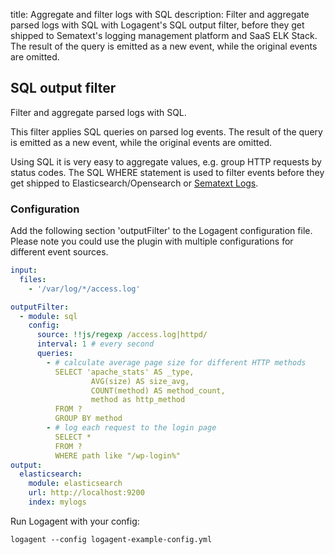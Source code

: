 title: Aggregate and filter logs with SQL
description: Filter and aggregate parsed logs with SQL with Logagent's SQL output filter, before they get shipped to Sematext's logging management platform and SaaS ELK Stack. The result of the query is emitted as a new event, while the original events are omitted.

## SQL output filter
Filter and aggregate parsed logs with SQL.

This filter applies SQL queries on parsed log events. The result of the query is emitted as a new event, while the original events are omitted. 

Using SQL it is very easy to aggregate values, e.g. group HTTP requests by status codes. The SQL WHERE statement is used to filter events before they get shipped to Elasticsearch/Opensearch or [Sematext Logs](https://sematext.com/logsene). 


### Configuration 

Add the following section 'outputFilter' to the Logagent configuration file. Please note you could use the plugin with multiple configurations for different event sources. 

```yaml
input: 
  files:
    - '/var/log/*/access.log'

outputFilter:
  - module: sql
    config:
      source: !!js/regexp /access.log|httpd/
      interval: 1 # every second
      queries:
        - # calculate average page size for different HTTP methods
          SELECT 'apache_stats' AS _type, 
                  AVG(size) AS size_avg, 
                  COUNT(method) AS method_count, 
                  method as http_method
          FROM ? 
          GROUP BY method
        - # log each request to the login page 
          SELECT * 
          FROM ? 
          WHERE path like "/wp-login%" 
output:
  elasticsearch:
    module: elasticsearch
    url: http://localhost:9200
    index: mylogs
```

Run Logagent with your config: 
```
logagent --config logagent-example-config.yml 
```
